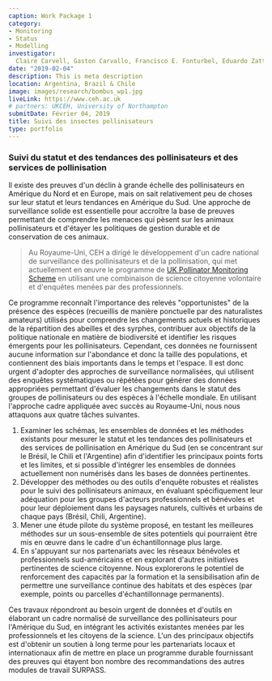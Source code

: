 ```yaml
---
caption: Work Package 1
category:
- Monitoring
- Status 
- Modelling
investigator: 
  Claire Carvell, Gaston Carvallo, Francisco E. Fonturbel, Eduardo Zattara, Tiago Mauricio Francoy, Bruno de Carvalho Albertini, Sheina Koffler, Natalia Pirani Ghilardi-Lopes, Etienne Americo Cartolano Junior, Charles Fernando dos Santo, Rob Boyd, Jeff Ollerton,
date: "2019-02-04"
description: This is meta description
location: Argentina, Brazil & Chile
image: images/research/bombus_wp1.jpg
liveLink: https://www.ceh.ac.uk
# partners: UKCEH, University of Northampton
submitDate: Février 04, 2019
title: Suivi des insectes pollinisateurs
type: portfolio
---
```


### Suivi du statut et des tendances des pollinisateurs et des services de pollinisation
Il existe des preuves d'un déclin à grande échelle des pollinisateurs en Amérique du Nord et en Europe, mais on sait relativement peu de choses sur leur statut et leurs tendances en Amérique du Sud. Une approche de surveillance solide est essentielle pour accroître la base de preuves permettant de comprendre les menaces qui pèsent sur les animaux pollinisateurs et d'étayer les politiques de gestion durable et de conservation de ces animaux.


> Au Royaume-Uni, CEH a dirigé le développement d'un cadre national de surveillance des pollinisateurs et de la pollinisation, qui met actuellement en œuvre le programme de [UK Pollinator Monitoring Scheme](https://www.ceh.ac.uk/our-science/projects/pollinator-monitoring) en utilisant une combinaison de science citoyenne volontaire et d'enquêtes menées par des professionnels.

Ce programme reconnaît l'importance des relevés "opportunistes" de la présence des espèces (recueillis de manière ponctuelle par des naturalistes amateurs) utilisés pour comprendre les changements actuels et historiques de la répartition des abeilles et des syrphes, contribuer aux objectifs de la politique nationale en matière de biodiversité et identifier les risques émergents pour les pollinisateurs. Cependant, ces données ne fournissent aucune information sur l'abondance et donc la taille des populations, et contiennent des biais importants dans le temps et l'espace. Il est donc urgent d'adopter des approches de surveillance normalisées, qui utilisent des enquêtes systématiques ou répétées pour générer des données appropriées permettant d'évaluer les changements dans le statut des groupes de pollinisateurs ou des espèces à l'échelle mondiale. En utilisant l'approche cadre appliquée avec succès au Royaume-Uni, nous nous attaquons aux quatre tâches suivantes.

1. Examiner les schémas, les ensembles de données et les méthodes existants pour mesurer le statut et les tendances des pollinisateurs et des services de pollinisation en Amérique du Sud (en se concentrant sur le Brésil, le Chili et l'Argentine) afin d'identifier les principaux points forts et les limites, et si possible d'intégrer les ensembles de données actuellement non numérisés dans les bases de données pertinentes.
2. Développer des méthodes ou des outils d'enquête robustes et réalistes pour le suivi des pollinisateurs animaux, en évaluant spécifiquement leur adéquation pour les groupes d'acteurs professionnels et bénévoles et pour leur déploiement dans les paysages naturels, cultivés et urbains de chaque pays (Brésil, Chili, Argentine).
3. Mener une étude pilote du système proposé, en testant les meilleures méthodes sur un sous-ensemble de sites potentiels qui pourraient être mis en œuvre dans le cadre d'un échantillonnage plus large.
4.	En s'appuyant sur nos partenariats avec les réseaux bénévoles et professionnels sud-américains et en explorant d'autres initiatives pertinentes de science citoyenne. Nous explorerons le potentiel de renforcement des capacités par la formation et la sensibilisation afin de permettre une surveillance continue des habitats et des espèces (par exemple, points ou parcelles d'échantillonnage permanents).

Ces travaux répondront au besoin urgent de données et d'outils en élaborant un cadre normalisé de surveillance des pollinisateurs pour l'Amérique du Sud, en intégrant les activités existantes menées par les professionnels et les citoyens de la science. L'un des principaux objectifs est d'obtenir un soutien à long terme pour les partenariats locaux et internationaux afin de mettre en place un programme durable fournissant des preuves qui étayent bon nombre des recommandations des autres modules de travail SURPASS.
